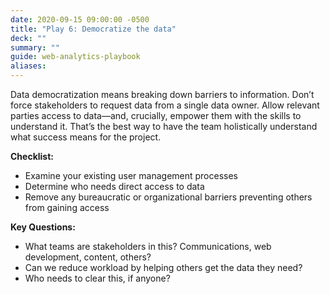 ```yaml
---
date: 2020-09-15 09:00:00 -0500
title: "Play 6: Democratize the data"
deck: ""
summary: ""
guide: web-analytics-playbook
aliases:
---
```

Data democratization means breaking down barriers to information. Don’t force stakeholders to request data from a single data owner. Allow relevant parties access to data—and, crucially, empower them with the skills to understand it. That’s the best way to have the team holistically understand what success means for the project.

**Checklist:**

- Examine your existing user management processes
- Determine who needs direct access to data
- Remove any bureaucratic or organizational barriers preventing others from gaining access

**Key Questions:**

- What teams are stakeholders in this? Communications, web development, content, others?
- Can we reduce workload by helping others get the data they need?
- Who needs to clear this, if anyone?
